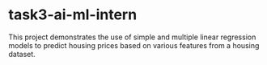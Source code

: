 # task3-ai-ml-intern
This project demonstrates the use of simple and multiple linear regression models to predict housing prices based on various features from a housing dataset.
